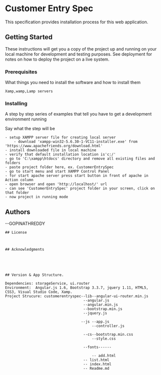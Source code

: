 # Customer Entry Spec

This specification provides installation process for this web application.

## Getting Started

These instructions will get you a copy of the project up and running on your local machine for development and testing purposes. See deployment for notes on how to deploy the project on a live system.

### Prerequisites

What things you need to install the software and how to install them

```
Xamp,wamp,Lamp servers
```

### Installing

A step by step series of examples that tell you have to get a development environment running

Say what the step will be

```
- setup XAMPP server file for creating local server
	- download 'xampp-win32-5.6.30-1-VC11-installer.exe' from 'https://www.apachefriends.org/download.html' 
- install downloaded file in local machine
- verify that default installation location is'c:/'
- go to 'C:\xampp\htdocs' directory and remove all existing files and folders
- paste project folder here, ex. CustomerEntrySpec
- go to start menu and start XAMPP Control Panel
- for start apache server press start button in front of apache in Action column
- open browser and open 'http://localhost/' url
- can see 'CustomerEntrySpec' project folder in your screen, click on that folder
- now project in running mode
```

## Authors

--GOPINATHREDDY

```
## License
```

```


## Acknowledgments
```

```




## Version & App Structure.

Dependencies: storageService, ui.router 
Environment:  Angular.js 1.6, Bootstrap 3.3.7, jquery 1.11, HTML5, CSS3, Visual Studio Code, Xamp. 
Project Strucure: customerentryspec--lib--angular-ui-router.min.js
									--angular.js
									--angular.min.js
									--bootstrap.min.js
									--jquery.js

								   --js --app.js
								        --controller.js
									   
									--cs--bootstrap.min.css
									    --style.css
									
									--fonts------
								
								        -- add.html
									-- list.html
									-- index.html
									-- Readme.md
